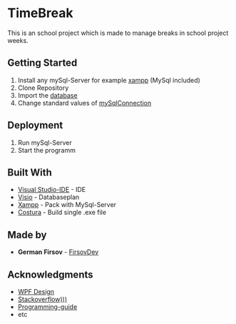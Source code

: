 # TimeBreak

This is an school project which is made to manage breaks in school project weeks.

## Getting Started

1. Install any mySql-Server for example [xampp](https://www.apachefriends.org/index.html) (MySql included)
2. Clone Repository
3. Import the [database](https://github.com/FirsovG/TimeBreak/blob/master/Database/dbTimeBreak.sql)
4. Change standard values of [mySqlConnection](https://github.com/FirsovG/TimeBreak/blob/master/Documentation/Getting_Started_MySql_Configuration.PNG)

## Deployment

1. Run mySql-Server
2. Start the programm

## Built With

* [Visual Studio-IDE](https://visualstudio.microsoft.com/vs/) - IDE
* [Visio](https://products.office.com/de-de/visio/flowchart-software/) - Databaseplan
* [Xampp](https://www.apachefriends.org/index.html/) - Pack with MySql-Server
* [Costura](https://github.com/Fody/Costura) - Build single .exe file

## Made by

* **German Firsov** - [FirsovDev](https://github.com/FirsovG)

## Acknowledgments

* [WPF Design](https://www.youtube.com/channel/UCf0J9AO-KeLEkBe3ZpVpfKQ/videos)
* [Stackoverflow)))](https://stackoverflow.com/)
* [Programming-guide](https://docs.microsoft.com/dotnet/csharp/programming-guide/)
* etc

